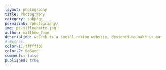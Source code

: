 ```yaml
---
layout: photography
title: Photography
category: subpage
permalink: /photography/
img: pc-sillouhette.jpg
author: matthew_lean
description: weCook is a social recipe website, designed to make it easy to follow and edit recipes. Recipes added to the site are open to editing by all users, allowing for multiple versions of the recipe to be made.
# Extras.
color-1: ffffff00
color-2: 0e6aed
comments: false
published: true
---
```



